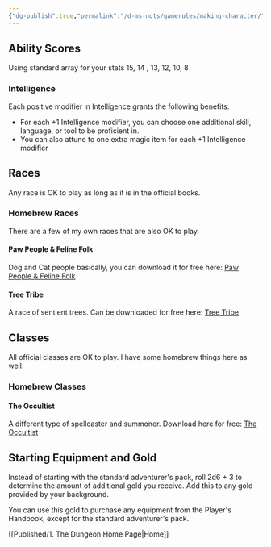 ```yaml
---
{"dg-publish":true,"permalink":"/d-ms-nots/gamerules/making-character/"}
---
```


## Ability Scores
Using standard array for your stats 15, 14 , 13, 12, 10, 8
### Intelligence

Each positive modifier in Intelligence grants the following benefits:

- For each +1 Intelligence modifier, you can choose one additional skill, language, or tool to be proficient in.
- You can also attune to one extra magic item for each +1 Intelligence modifier
## Races
Any race is OK to play as long as it is in the official books.
### Homebrew Races
There are a few of my own races that are also OK to play.
#### Paw People & Feline Folk
Dog and Cat people basically, you can download it for free here:
[Paw People & Feline Folk](https://www.dmsguild.com/product/482769/Paw-People--Feline-Folk)
#### Tree Tribe
A race of sentient trees. Can be downloaded for free here:
[Tree Tribe](https://www.dmsguild.com/product/483383/Tree-Tribe)
## Classes
All official classes are OK to play. I have some homebrew things here as well.
### Homebrew Classes
#### The Occultist
A different type of spellcaster and summoner. Download here for free:
[The Occultist](https://www.dmsguild.com/product/481267/The-Occultist)

## Starting Equipment and Gold
Instead of starting with the standard adventurer's pack, roll 2d6 + 3 to determine the amount of additional gold you receive. Add this to any gold provided by your background.

You can use this gold to purchase any equipment from the Player's Handbook, except for the standard adventurer's pack.

[[Published/1. The Dungeon Home Page\|Home]]